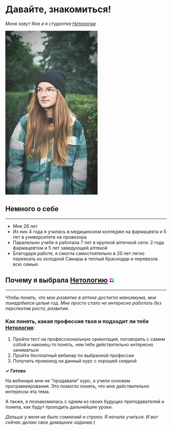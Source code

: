 # Давайте, знакомиться!

*Меня зовут Яна и я студентка [Нетологии](https://netology.ru/)*

![Мое фото](img/photo_2022-11-17_17-16-47.jpg)

## Немного о себе

---

- Мне 26 лет
- Из них 4 года я училась в медицинском колледже на фармацевта и 5 лет в университете на провизора
- Паралельно учебе я работала 7 лет в крупной аптечной сети: 2 года фармацевтом и 5 лет заведующей аптекой
- Благодаря работе, я смогла самостоятельно в 20 лет легко переехать из холодной Самары в теплый Краснодар и перевезла всю семью

## Почему я выбрала [Нетологию](https://netology.ru/) ![логотип](img/netology-logo1-e1616732393869.png)

---

*Чтобы понять, что мое развитие в аптеке достигло максимума, мне понадобился целый год. Мне просто стало не интересно работать без перспектив роста, развития.*

### Как понять, какая профессия твоя и подходит ли тебе [Нетология](https://netology.ru/):

1. Пройти тест на профессиональную ориентация, поговорить с самим собой и наконец-то понять, чем тебе действительно интересно заниматься
2. Пройти бесплатный вебинар по выбранной профессии
3. Получить промокод на данный курс с хорошей скидкой

**✓ Готово** 

На вебинаре мне не "продавали" курс, а учили основам программирования. Это помогло понять, что мне действительно интересна эта тема.

А также, я познакомилась с одним из своих будущих преподавателей и поняла, как будут проходить дальнейшие уроки. 

*Дальше у меня не было сомнений и страха. Я начала учиться. И вот сейчас делаю свое домашнее задание:)*

